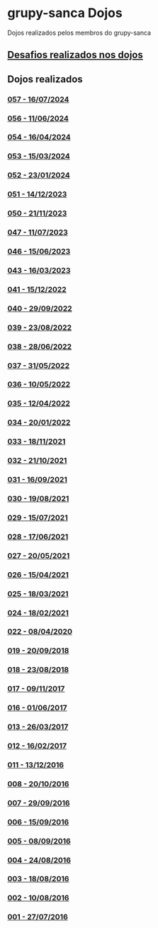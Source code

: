 # grupy-sanca Dojos
Dojos realizados pelos membros do grupy-sanca

## [Desafios realizados nos dojos](https://github.com/grupy-sanca/dojos/blob/master/desafios.md)

## Dojos realizados

### [057 - 16/07/2024](https://github.com/grupy-sanca/dojos/tree/master/057)

### [056 - 11/06/2024](https://github.com/grupy-sanca/dojos/tree/master/056)

### [054 - 16/04/2024](https://github.com/grupy-sanca/dojos/tree/master/054)

### [053 - 15/03/2024](https://github.com/grupy-sanca/dojos/tree/master/053)

### [052 - 23/01/2024](https://github.com/grupy-sanca/dojos/tree/master/052)

### [051 - 14/12/2023](https://github.com/grupy-sanca/dojos/tree/master/051)

### [050 - 21/11/2023](https://github.com/grupy-sanca/dojos/tree/master/050)

### [047 - 11/07/2023](https://github.com/grupy-sanca/dojos/tree/master/047)

### [046 - 15/06/2023](https://github.com/grupy-sanca/dojos/tree/master/046)

### [043 - 16/03/2023](https://github.com/grupy-sanca/dojos/tree/master/043)

### [041 - 15/12/2022](https://github.com/grupy-sanca/dojos/tree/master/041)

### [040 - 29/09/2022](https://github.com/grupy-sanca/dojos/tree/master/040)

### [039 - 23/08/2022](https://github.com/grupy-sanca/dojos/tree/master/039)

### [038 - 28/06/2022](https://github.com/grupy-sanca/dojos/tree/master/038)

### [037 - 31/05/2022](https://github.com/grupy-sanca/dojos/tree/master/037)

### [036 - 10/05/2022](https://github.com/grupy-sanca/dojos/tree/master/036)

### [035 - 12/04/2022](https://github.com/grupy-sanca/dojos/tree/master/035)

### [034 - 20/01/2022](https://github.com/grupy-sanca/dojos/tree/master/034)

### [033 - 18/11/2021](https://github.com/grupy-sanca/dojos/tree/master/033)

### [032 - 21/10/2021](https://github.com/grupy-sanca/dojos/tree/master/032)

### [031 - 16/09/2021](https://github.com/grupy-sanca/dojos/tree/master/031)

### [030 - 19/08/2021](https://github.com/grupy-sanca/dojos/tree/master/030)

### [029 - 15/07/2021](https://github.com/grupy-sanca/dojos/tree/master/029)

### [028 - 17/06/2021](https://github.com/grupy-sanca/dojos/tree/master/028)

### [027 - 20/05/2021](https://github.com/grupy-sanca/dojos/tree/master/027)

### [026 - 15/04/2021](https://github.com/grupy-sanca/dojos/tree/master/026)

### [025 - 18/03/2021](https://github.com/grupy-sanca/dojos/tree/master/025)

### [024 - 18/02/2021](https://github.com/grupy-sanca/dojos/tree/master/024)

### [022 - 08/04/2020](https://github.com/grupy-sanca/dojos/tree/master/022)

### [019 - 20/09/2018](https://github.com/grupy-sanca/dojos/tree/master/019)

### [018 - 23/08/2018](https://github.com/grupy-sanca/dojos/tree/master/018)

### [017 - 09/11/2017](https://github.com/grupy-sanca/dojos/tree/master/017)

### [016 - 01/06/2017](https://github.com/grupy-sanca/dojos/tree/master/016)

### [013 - 26/03/2017](https://github.com/grupy-sanca/dojos/tree/master/013)

### [012 - 16/02/2017](https://github.com/grupy-sanca/dojos/tree/master/012)

### [011 - 13/12/2016](https://github.com/grupy-sanca/dojos/tree/master/011)

### [008 - 20/10/2016](https://github.com/grupy-sanca/dojos/tree/master/008)

### [007 - 29/09/2016](https://github.com/grupy-sanca/dojos/tree/master/007)

### [006 - 15/09/2016](https://github.com/grupy-sanca/dojos/tree/master/006)

### [005 - 08/09/2016](https://github.com/grupy-sanca/dojos/tree/master/005)

### [004 - 24/08/2016](https://github.com/grupy-sanca/dojos/tree/master/004)

### [003 - 18/08/2016](https://github.com/grupy-sanca/dojos/tree/master/003)

### [002 - 10/08/2016](https://github.com/grupy-sanca/dojos/tree/master/002)

### [001 - 27/07/2016](https://github.com/grupy-sanca/dojos/tree/master/001)
